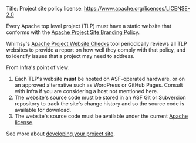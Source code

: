 Title: Project site policy
license: https://www.apache.org/licenses/LICENSE-2.0

Every Apache top level project (TLP) must have a static website that conforms with the <a href="https://www.apache.org/foundation/marks/pmcs#navigation" target="_blank">Apache Project Site Branding Policy</a>.

Whimsy's <a href="https://whimsy.apache.org/site/" target="_blank">Apache Project Website Checks</a> tool periodically reviews all TLP websites to provide a report on how well they comply with that policy, and to identify issues that a project may need to address.

From Infra's point of view:

1. Each TLP's website **must** be hosted on ASF-operated hardware, or on an approved alternative such as WordPress or GitHub Pages. Consult with Infra if you are considering a host not mentioned here. 
2. The website's source code must be stored in an ASF Git or Subversion repository to track the site's change history and so the source code is available for download.
3. The website's source code must be available under the current <a href="https://www.apache.org/licenses/LICENSE-2.0" target="_blank">Apache license</a>.

See more about [developing your project site](project-site.html).
